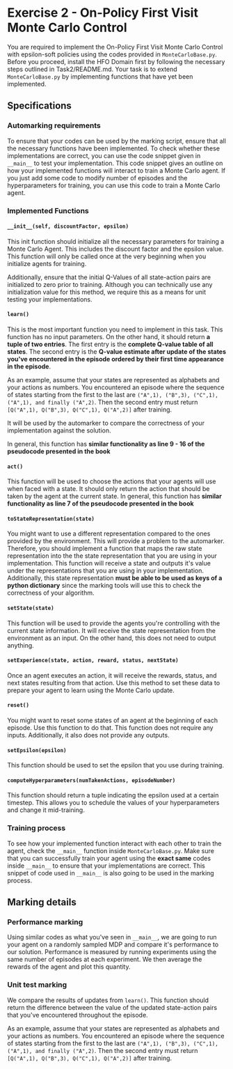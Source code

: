 # Exercise 2 - On-Policy First Visit Monte Carlo Control

You are required to implement the On-Policy First Visit Monte Carlo Control with epsilon-soft policies using the codes provided in `MonteCarloBase.py`. Before you proceed, install the HFO Domain first by following the necessary steps outlined in Task2/README.md. Your task is to extend `MonteCarloBase.py` by implementing functions that have yet been implemented.

## Specifications
### Automarking requirements
To ensure that your codes can be used by the marking script, ensure that all the necessary functions have been implemented. To check whether these implementations are correct, you can use the code snippet given in `__main__` to test your implementation. This code snippet gives an outline on how your implemented functions will interact to train a Monte Carlo agent. If you just add some code to modify number of episodes and the hyperparameters for training, you can use this code to train a Monte Carlo agent.

### Implemented Functions
#### `__init__(self, discountFactor, epsilon)`
This init function should initialize all the necessary parameters for training a Monte Carlo Agent. This includes the discount factor and the epsilon value. This function will only be called once at the very beginning when you initialize agents for training.

Additionally, ensure that the initial Q-Values of all state-action pairs are initialized to zero prior to training. Although you can technically use any initialization value for this method, we require this as a means for unit testing your implementations.

#### `learn()`
This is the most important function you need to implement in this task. This function has no input parameters. On the other hand, it should return **a tuple of two entries**. The first entry is the **complete Q-value table of all states**. The second entry is the **Q-value estimate after update of the states you've encountered in the episode ordered by their first time appearance in the episode**.

As an example, assume that your states are represented as alphabets and your actions as numbers. You encountered an episode where the sequence of states starting from the first to the last are `("A",1), ("B",3), ("C",1), ("A",1), and finally ("A",2)`. Then the second entry must return `[Q("A",1), Q("B",3), Q("C",1), Q("A",2)]` after training.

It will be used by the automarker to compare the correctness of your implementation against the solution. 

In general, this function has **similar functionality as line 9 - 16 of the pseudocode presented in the book** 

#### `act()`
This function will be used to choose the actions that your agents will use when faced with a state. It should only return the action that should be taken by the agent at the current state. In general, this function has **similar functionality as line 7 of the pseudocode presented in the book** 

#### `toStateRepresentation(state)`
You might want to use a different representation compared to the ones provided by the environment. This will provide a problem to the automarker. Therefore, you should implement a function that maps the raw state representation into the the state representation that you are using in your implementation. This function will receive a state and outputs it's value under the representations that you are using in your implementation.  Additionally, this state representation **must be able to be used as keys of a python dictionary** since the marking tools will use this to check the correctness of your algorithm. 

#### `setState(state)`
This function will be used to provide the agents you're controlling with the current state information. It will receive the state representation from the environment as an input. On the other hand, this does not need to output anything.

#### `setExperience(state, action, reward, status, nextState)`
Once an agent executes an action, it will receive the rewards, status, and next states resulting from that action. Use this method to set these data to prepare your agent to learn using the Monte Carlo update.

#### `reset()`
You might want to reset some states of an agent at the beginning of each episode. Use this function to do that. This function does not require any inputs. Additionally, it also does not provide any outputs.

#### `setEpsilon(epsilon)`
This function should be used to set the epsilon that you use during training. 

#### `computeHyperparameters(numTakenActions, episodeNumber)`
This function should return a tuple indicating the epsilon used at a certain timestep. This allows you to schedule the values of your hyperparameters and change it mid-training.

### Training process
To see how your implemented function interact with each other to train the agent, check the `__main__` function inside `MonteCarloBase.py`. Make sure that you can successfully train your agent using the **exact same** codes inside `__main__` to ensure that your implementations are correct. This snippet of code used in `__main__` is also going to be used in the marking process.

## Marking details
### Performance marking
Using similar codes as what you've seen in `__main__`, we are going to run your agent on a randomly sampled MDP and compare it's performance to our solution. Performance is measured by running experiments using the same number of episodes at each experiment. We then average the rewards of the agent and plot this quantity.

### Unit test marking
We compare the results of updates from `learn()`. This function should return the difference between the value of the updated state-action pairs that you've encountered throughout the episode.

As an example, assume that your states are represented as alphabets and your actions as numbers. You encountered an episode where the sequence of states starting from the first to the last are `("A",1), ("B",3), ("C",1), ("A",1), and finally ("A",2)`. Then the second entry must return `[Q("A",1), Q("B",3), Q("C",1), Q("A",2)]` after training.
